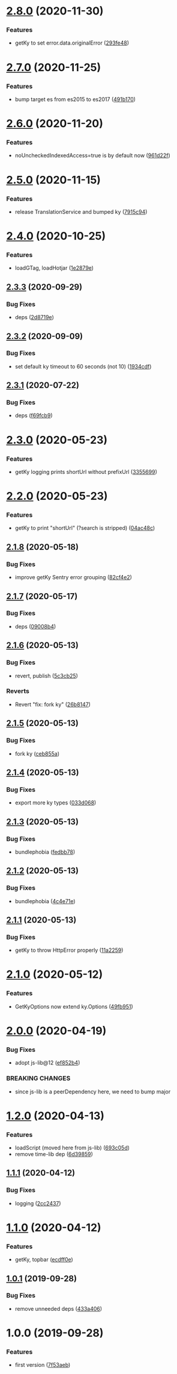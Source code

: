 # [2.8.0](https://github.com/NaturalCycles/frontend-lib/compare/v2.7.0...v2.8.0) (2020-11-30)


### Features

* getKy to set error.data.originalError ([293fe48](https://github.com/NaturalCycles/frontend-lib/commit/293fe48dfedd7a88e75ca7ef1edbb9797be1d026))

# [2.7.0](https://github.com/NaturalCycles/frontend-lib/compare/v2.6.0...v2.7.0) (2020-11-25)


### Features

* bump target es from es2015 to es2017 ([491b170](https://github.com/NaturalCycles/frontend-lib/commit/491b1706ca7256af6f86386fe660d228fb0492bd))

# [2.6.0](https://github.com/NaturalCycles/frontend-lib/compare/v2.5.0...v2.6.0) (2020-11-20)


### Features

* noUncheckedIndexedAccess=true is by default now ([961d22f](https://github.com/NaturalCycles/frontend-lib/commit/961d22f6f6b5119ff6bc16b7efc3a8d257996e60))

# [2.5.0](https://github.com/NaturalCycles/frontend-lib/compare/v2.4.0...v2.5.0) (2020-11-15)


### Features

* release TranslationService and bumped ky ([7915c94](https://github.com/NaturalCycles/frontend-lib/commit/7915c9412e3907f20312c619f4ac4b1c170e1ac9))

# [2.4.0](https://github.com/NaturalCycles/frontend-lib/compare/v2.3.3...v2.4.0) (2020-10-25)


### Features

* loadGTag, loadHotjar ([1e2879e](https://github.com/NaturalCycles/frontend-lib/commit/1e2879e3662380c93c22c7d79002ed9979989b39))

## [2.3.3](https://github.com/NaturalCycles/frontend-lib/compare/v2.3.2...v2.3.3) (2020-09-29)


### Bug Fixes

* deps ([2d8719e](https://github.com/NaturalCycles/frontend-lib/commit/2d8719efc0d240193db1278df1bc4a2306e1e131))

## [2.3.2](https://github.com/NaturalCycles/frontend-lib/compare/v2.3.1...v2.3.2) (2020-09-09)


### Bug Fixes

* set default ky timeout to 60 seconds (not 10) ([1934cdf](https://github.com/NaturalCycles/frontend-lib/commit/1934cdf8ee7c74db55dc8979526977a39658df3c))

## [2.3.1](https://github.com/NaturalCycles/frontend-lib/compare/v2.3.0...v2.3.1) (2020-07-22)


### Bug Fixes

* deps ([f69fcb9](https://github.com/NaturalCycles/frontend-lib/commit/f69fcb93d407fa9f0698f764c3c5d37001d8c18a))

# [2.3.0](https://github.com/NaturalCycles/frontend-lib/compare/v2.2.0...v2.3.0) (2020-05-23)


### Features

* getKy logging prints shortUrl without prefixUrl ([3355699](https://github.com/NaturalCycles/frontend-lib/commit/3355699077a291358f76376dcb0fde5ec4aada37))

# [2.2.0](https://github.com/NaturalCycles/frontend-lib/compare/v2.1.8...v2.2.0) (2020-05-23)


### Features

* getKy to print "shortUrl" (?search is stripped) ([04ac48c](https://github.com/NaturalCycles/frontend-lib/commit/04ac48cdfaf5784d0c92d7aa22d296a7eeb82d68))

## [2.1.8](https://github.com/NaturalCycles/frontend-lib/compare/v2.1.7...v2.1.8) (2020-05-18)


### Bug Fixes

* improve getKy Sentry error grouping ([82cf4e2](https://github.com/NaturalCycles/frontend-lib/commit/82cf4e290735c4a355ec5d95d1f72b3e751d58b2))

## [2.1.7](https://github.com/NaturalCycles/frontend-lib/compare/v2.1.6...v2.1.7) (2020-05-17)


### Bug Fixes

* deps ([09008b4](https://github.com/NaturalCycles/frontend-lib/commit/09008b460608998af274974c3cc636c1e5e4151b))

## [2.1.6](https://github.com/NaturalCycles/frontend-lib/compare/v2.1.5...v2.1.6) (2020-05-13)


### Bug Fixes

* revert, publish ([5c3cb25](https://github.com/NaturalCycles/frontend-lib/commit/5c3cb255010f94c0f439791f41b8b3cf23a838ad))


### Reverts

* Revert "fix: fork ky" ([26b8147](https://github.com/NaturalCycles/frontend-lib/commit/26b81474d290a204062fba575aacf41714da8074))

## [2.1.5](https://github.com/NaturalCycles/frontend-lib/compare/v2.1.4...v2.1.5) (2020-05-13)


### Bug Fixes

* fork ky ([ceb855a](https://github.com/NaturalCycles/frontend-lib/commit/ceb855a46d16b0db5bacc0b6c3babd346c49b84c))

## [2.1.4](https://github.com/NaturalCycles/frontend-lib/compare/v2.1.3...v2.1.4) (2020-05-13)


### Bug Fixes

* export more ky types ([033d068](https://github.com/NaturalCycles/frontend-lib/commit/033d068956c1c30d1f3d883ed7acee269250012c))

## [2.1.3](https://github.com/NaturalCycles/frontend-lib/compare/v2.1.2...v2.1.3) (2020-05-13)


### Bug Fixes

* bundlephobia ([fedbb78](https://github.com/NaturalCycles/frontend-lib/commit/fedbb78cd3e2762cecccda629f91e899e66df1a4))

## [2.1.2](https://github.com/NaturalCycles/frontend-lib/compare/v2.1.1...v2.1.2) (2020-05-13)


### Bug Fixes

* bundlephobia ([4c4e71e](https://github.com/NaturalCycles/frontend-lib/commit/4c4e71eac955367333febf3c4708d3552bce0e75))

## [2.1.1](https://github.com/NaturalCycles/frontend-lib/compare/v2.1.0...v2.1.1) (2020-05-13)


### Bug Fixes

* getKy to throw HttpError properly ([11a2259](https://github.com/NaturalCycles/frontend-lib/commit/11a2259d5f86f8373fa1a570b7488e3698a60d3e))

# [2.1.0](https://github.com/NaturalCycles/frontend-lib/compare/v2.0.0...v2.1.0) (2020-05-12)


### Features

* GetKyOptions now extend ky.Options ([49fb951](https://github.com/NaturalCycles/frontend-lib/commit/49fb951fe4be63489fdbf4367886cb981872106b))

# [2.0.0](https://github.com/NaturalCycles/frontend-lib/compare/v1.2.0...v2.0.0) (2020-04-19)


### Bug Fixes

* adopt js-lib@12 ([ef852b4](https://github.com/NaturalCycles/frontend-lib/commit/ef852b411f377d1b47e6b9e42e2d0a7608fd2ba0))


### BREAKING CHANGES

* since js-lib is a peerDependency here, we need to bump major

# [1.2.0](https://github.com/NaturalCycles/frontend-lib/compare/v1.1.1...v1.2.0) (2020-04-13)


### Features

* loadScript (moved here from js-lib) ([693c05d](https://github.com/NaturalCycles/frontend-lib/commit/693c05d9bfe2eef561bb7a8a117f6fb7baee8d42))
* remove time-lib dep ([6d39859](https://github.com/NaturalCycles/frontend-lib/commit/6d398594fd34251c04cac9c944404a0e275882d2))

## [1.1.1](https://github.com/NaturalCycles/frontend-lib/compare/v1.1.0...v1.1.1) (2020-04-12)


### Bug Fixes

* logging ([2cc2437](https://github.com/NaturalCycles/frontend-lib/commit/2cc24373bfa249bd212e8014d7d5b34b02922164))

# [1.1.0](https://github.com/NaturalCycles/frontend-lib/compare/v1.0.1...v1.1.0) (2020-04-12)


### Features

* getKy, topbar ([ecdff0e](https://github.com/NaturalCycles/frontend-lib/commit/ecdff0e8e7071aae41e07d2fb4bd95b998e6a528))

## [1.0.1](https://github.com/NaturalCycles/frontend-lib/compare/v1.0.0...v1.0.1) (2019-09-28)


### Bug Fixes

* remove unneeded deps ([433a406](https://github.com/NaturalCycles/frontend-lib/commit/433a406))

# 1.0.0 (2019-09-28)


### Features

* first version ([7f53aeb](https://github.com/NaturalCycles/frontend-lib/commit/7f53aeb))
